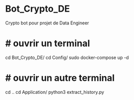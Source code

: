 # Bot_Crypto_DE
Crypto bot pour projet de Data Engineer

# # ouvrir un terminal
<!-- ouvrir un terminal -->
cd Bot_Crypto_DE/
cd Config/
sudo docker-compose up -d

# # ouvrir un autre terminal
cd ..
cd Application/
python3 extract_history.py